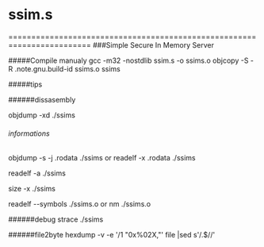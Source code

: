 # ssim.s
========================================================================
###Simple Secure In Memory Server

#####Compile manualy
gcc -m32 -nostdlib ssim.s -o ssims.o
objcopy -S -R .note.gnu.build-id ssims.o ssims

#####tips

######dissasembly

objdump -xd ./ssims


###### informations
objdump -s -j .rodata ./ssims   or  readelf -x .rodata ./ssims

readelf -a ./ssims

size -x ./ssims

readelf --symbols ./ssims.o    or   nm ./ssims.o


######debug
strace ./ssims

######file2byte
hexdump -v -e '/1 "0x%02X,"' file |sed s'/.$//'
